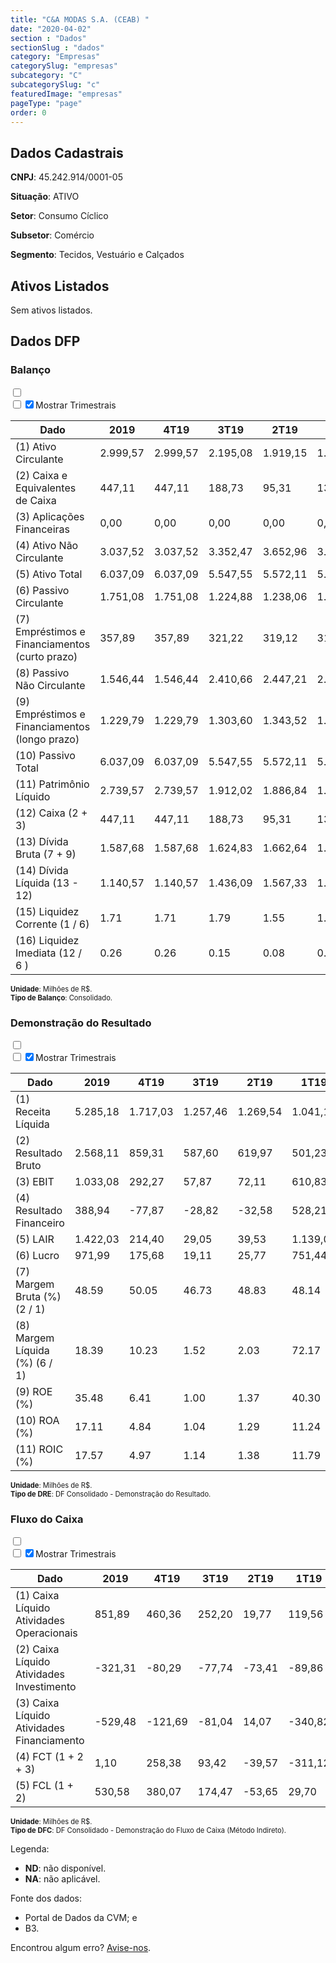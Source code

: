 ```yaml
---  
title: "C&A MODAS S.A. (CEAB) "  
date: "2020-04-02"  
section : "Dados"  
sectionSlug : "dados"  
category: "Empresas"  
categorySlug: "empresas"  
subcategory: "C"  
subcategorySlug: "c"  
featuredImage: "empresas"  
pageType: "page"  
order: 0  
---
```



## Dados Cadastrais


**CNPJ**: 45.242.914/0001-05

**Situação**: ATIVO

**Setor**: Consumo Cíclico

**Subsetor**: Comércio

**Segmento**: Tecidos, Vestuário e Calçados


## Ativos Listados


Sem ativos listados.




## Dados DFP

### Balanço
  
<input type='checkbox' class='toggleCommand' id='toggleBalanco' name='toggleBalanco'>  
<div class='filter-group-balanco'>  
<div class='check_button_balanco'>  
<label for='toggleBalanco'>  
<input type='checkbox' data-filter-col='trimBalanco'><input type='checkbox' data-filter-col='trimBalanco' checked><span>Mostrar Trimestrais</span>  
</label>  
</div>  
</div>  
<div class='overflow balancoTableWrapper'>  
<table class='balancoTable'>  
<thead>  
<tr>  
<th class='dataHeader fixedLeftColumn'>Dado</th>  
<th>2019</th>  
<th class='trimHeader' data-col='trimBalanco'>4T19</th>  
<th class='trimHeader' data-col='trimBalanco'>3T19</th>  
<th class='trimHeader' data-col='trimBalanco'>2T19</th>  
<th class='trimHeader' data-col='trimBalanco'>1T19</th>  
<th>2018</th>  
<th class='trimHeader' data-col='trimBalanco'>4T18</th>  
<th class='trimHeader' data-col='trimBalanco'>3T18</th>  
<th class='trimHeader' data-col='trimBalanco'>2T18</th>  
<th class='trimHeader' data-col='trimBalanco'>1T18</th>  
<th>2017</th>  
<th class='trimHeader' data-col='trimBalanco'>4T17</th>  
<th class='trimHeader' data-col='trimBalanco'>3T17</th>  
<th class='trimHeader' data-col='trimBalanco'>2T17</th>  
<th class='trimHeader' data-col='trimBalanco'>1T17</th>  
</tr>  
</thead>  
<tbody>  
<tr class='trContaAtivo'>  
<td class='leftAlignCell rowDescription fixedLeftColumn'>(1) Ativo Circulante</td>  
<td>2.999,57</td>  
<td data-col='trimBalanco' class='trimData'>2.999,57</td>  
<td data-col='trimBalanco' class='trimData'>2.195,08</td>  
<td data-col='trimBalanco' class='trimData'>1.919,15</td>  
<td data-col='trimBalanco' class='trimData'>1.772,45</td>  
<td>2.195,57</td>  
<td data-col='trimBalanco' class='trimData'>2.195,57</td>  
<td data-col='trimBalanco' class='trimData'>2.195,57</td>  
<td data-col='trimBalanco' class='trimData'>2.195,57</td>  
<td data-col='trimBalanco' class='trimData'>2.195,57</td>  
<td>2.125,59</td>  
<td data-col='trimBalanco' class='trimData'>2.125,59</td>  
<td data-col='trimBalanco' class='trimData'>ND</td>  
<td data-col='trimBalanco' class='trimData'>ND</td>  
<td data-col='trimBalanco' class='trimData'>ND</td>  
</tr>  
<tr class='trContaAtivo'>  
<td class='leftAlignCell rowDescription fixedLeftColumn'>(2) Caixa e Equivalentes de Caixa</td>  
<td>447,11</td>  
<td data-col='trimBalanco' class='trimData'>447,11</td>  
<td data-col='trimBalanco' class='trimData'>188,73</td>  
<td data-col='trimBalanco' class='trimData'>95,31</td>  
<td data-col='trimBalanco' class='trimData'>134,88</td>  
<td>446,01</td>  
<td data-col='trimBalanco' class='trimData'>446,01</td>  
<td data-col='trimBalanco' class='trimData'>446,01</td>  
<td data-col='trimBalanco' class='trimData'>446,01</td>  
<td data-col='trimBalanco' class='trimData'>446,01</td>  
<td>431,76</td>  
<td data-col='trimBalanco' class='trimData'>431,76</td>  
<td data-col='trimBalanco' class='trimData'>ND</td>  
<td data-col='trimBalanco' class='trimData'>ND</td>  
<td data-col='trimBalanco' class='trimData'>ND</td>  
</tr>  
<tr class='trContaAtivo'>  
<td class='leftAlignCell rowDescription fixedLeftColumn'>(3) Aplicações Financeiras</td>  
<td>0,00</td>  
<td data-col='trimBalanco' class='trimData'>0,00</td>  
<td data-col='trimBalanco' class='trimData'>0,00</td>  
<td data-col='trimBalanco' class='trimData'>0,00</td>  
<td data-col='trimBalanco' class='trimData'>0,00</td>  
<td>0,00</td>  
<td data-col='trimBalanco' class='trimData'>0,00</td>  
<td data-col='trimBalanco' class='trimData'>0,00</td>  
<td data-col='trimBalanco' class='trimData'>0,00</td>  
<td data-col='trimBalanco' class='trimData'>0,00</td>  
<td>0,00</td>  
<td data-col='trimBalanco' class='trimData'>0,00</td>  
<td data-col='trimBalanco' class='trimData'>ND</td>  
<td data-col='trimBalanco' class='trimData'>ND</td>  
<td data-col='trimBalanco' class='trimData'>ND</td>  
</tr>  
<tr class='trContaAtivo'>  
<td class='leftAlignCell rowDescription fixedLeftColumn'>(4) Ativo Não Circulante</td>  
<td>3.037,52</td>  
<td data-col='trimBalanco' class='trimData'>3.037,52</td>  
<td data-col='trimBalanco' class='trimData'>3.352,47</td>  
<td data-col='trimBalanco' class='trimData'>3.652,96</td>  
<td data-col='trimBalanco' class='trimData'>3.660,22</td>  
<td>1.282,77</td>  
<td data-col='trimBalanco' class='trimData'>1.282,77</td>  
<td data-col='trimBalanco' class='trimData'>1.282,77</td>  
<td data-col='trimBalanco' class='trimData'>1.282,77</td>  
<td data-col='trimBalanco' class='trimData'>1.282,77</td>  
<td>1.268,71</td>  
<td data-col='trimBalanco' class='trimData'>1.268,71</td>  
<td data-col='trimBalanco' class='trimData'>ND</td>  
<td data-col='trimBalanco' class='trimData'>ND</td>  
<td data-col='trimBalanco' class='trimData'>ND</td>  
</tr>  
<tr class='trContaAtivo'>  
<td class='leftAlignCell rowDescription fixedLeftColumn'>(5) Ativo Total</td>  
<td>6.037,09</td>  
<td data-col='trimBalanco' class='trimData'>6.037,09</td>  
<td data-col='trimBalanco' class='trimData'>5.547,55</td>  
<td data-col='trimBalanco' class='trimData'>5.572,11</td>  
<td data-col='trimBalanco' class='trimData'>5.432,67</td>  
<td>3.478,34</td>  
<td data-col='trimBalanco' class='trimData'>3.478,34</td>  
<td data-col='trimBalanco' class='trimData'>3.478,34</td>  
<td data-col='trimBalanco' class='trimData'>3.478,34</td>  
<td data-col='trimBalanco' class='trimData'>3.478,34</td>  
<td>3.394,30</td>  
<td data-col='trimBalanco' class='trimData'>3.394,30</td>  
<td data-col='trimBalanco' class='trimData'>ND</td>  
<td data-col='trimBalanco' class='trimData'>ND</td>  
<td data-col='trimBalanco' class='trimData'>ND</td>  
</tr>  
<tr class='trContaPassivo'>  
<td class='leftAlignCell rowDescription fixedLeftColumn'>(6) Passivo Circulante</td>  
<td>1.751,08</td>  
<td data-col='trimBalanco' class='trimData'>1.751,08</td>  
<td data-col='trimBalanco' class='trimData'>1.224,88</td>  
<td data-col='trimBalanco' class='trimData'>1.238,06</td>  
<td data-col='trimBalanco' class='trimData'>1.213,38</td>  
<td>1.750,07</td>  
<td data-col='trimBalanco' class='trimData'>1.750,07</td>  
<td data-col='trimBalanco' class='trimData'>1.750,07</td>  
<td data-col='trimBalanco' class='trimData'>1.750,07</td>  
<td data-col='trimBalanco' class='trimData'>1.750,07</td>  
<td>2.022,86</td>  
<td data-col='trimBalanco' class='trimData'>2.022,86</td>  
<td data-col='trimBalanco' class='trimData'>ND</td>  
<td data-col='trimBalanco' class='trimData'>ND</td>  
<td data-col='trimBalanco' class='trimData'>ND</td>  
</tr>  
<tr class='trContaPassivo'>  
<td class='leftAlignCell rowDescription fixedLeftColumn'>(7) Empréstimos e Financiamentos (curto prazo)</td>  
<td>357,89</td>  
<td data-col='trimBalanco' class='trimData'>357,89</td>  
<td data-col='trimBalanco' class='trimData'>321,22</td>  
<td data-col='trimBalanco' class='trimData'>319,12</td>  
<td data-col='trimBalanco' class='trimData'>313,38</td>  
<td>0,23</td>  
<td data-col='trimBalanco' class='trimData'>0,23</td>  
<td data-col='trimBalanco' class='trimData'>0,23</td>  
<td data-col='trimBalanco' class='trimData'>0,23</td>  
<td data-col='trimBalanco' class='trimData'>0,23</td>  
<td>0,26</td>  
<td data-col='trimBalanco' class='trimData'>0,26</td>  
<td data-col='trimBalanco' class='trimData'>ND</td>  
<td data-col='trimBalanco' class='trimData'>ND</td>  
<td data-col='trimBalanco' class='trimData'>ND</td>  
</tr>  
<tr class='trContaPassivo'>  
<td class='leftAlignCell rowDescription fixedLeftColumn'>(8) Passivo Não Circulante</td>  
<td>1.546,44</td>  
<td data-col='trimBalanco' class='trimData'>1.546,44</td>  
<td data-col='trimBalanco' class='trimData'>2.410,66</td>  
<td data-col='trimBalanco' class='trimData'>2.447,21</td>  
<td data-col='trimBalanco' class='trimData'>2.354,78</td>  
<td>613,23</td>  
<td data-col='trimBalanco' class='trimData'>613,23</td>  
<td data-col='trimBalanco' class='trimData'>613,23</td>  
<td data-col='trimBalanco' class='trimData'>613,23</td>  
<td data-col='trimBalanco' class='trimData'>613,23</td>  
<td>364,93</td>  
<td data-col='trimBalanco' class='trimData'>364,93</td>  
<td data-col='trimBalanco' class='trimData'>ND</td>  
<td data-col='trimBalanco' class='trimData'>ND</td>  
<td data-col='trimBalanco' class='trimData'>ND</td>  
</tr>  
<tr class='trContaPassivo'>  
<td class='leftAlignCell rowDescription fixedLeftColumn'>(9) Empréstimos e Financiamentos (longo prazo)</td>  
<td>1.229,79</td>  
<td data-col='trimBalanco' class='trimData'>1.229,79</td>  
<td data-col='trimBalanco' class='trimData'>1.303,60</td>  
<td data-col='trimBalanco' class='trimData'>1.343,52</td>  
<td data-col='trimBalanco' class='trimData'>1.375,19</td>  
<td>1,62</td>  
<td data-col='trimBalanco' class='trimData'>1,62</td>  
<td data-col='trimBalanco' class='trimData'>1,62</td>  
<td data-col='trimBalanco' class='trimData'>1,62</td>  
<td data-col='trimBalanco' class='trimData'>1,62</td>  
<td>1,85</td>  
<td data-col='trimBalanco' class='trimData'>1,85</td>  
<td data-col='trimBalanco' class='trimData'>ND</td>  
<td data-col='trimBalanco' class='trimData'>ND</td>  
<td data-col='trimBalanco' class='trimData'>ND</td>  
</tr>  
<tr class='trContaPassivo'>  
<td class='leftAlignCell rowDescription fixedLeftColumn'>(10) Passivo Total</td>  
<td>6.037,09</td>  
<td data-col='trimBalanco' class='trimData'>6.037,09</td>  
<td data-col='trimBalanco' class='trimData'>5.547,55</td>  
<td data-col='trimBalanco' class='trimData'>5.572,11</td>  
<td data-col='trimBalanco' class='trimData'>5.432,67</td>  
<td>3.478,34</td>  
<td data-col='trimBalanco' class='trimData'>3.478,34</td>  
<td data-col='trimBalanco' class='trimData'>3.478,34</td>  
<td data-col='trimBalanco' class='trimData'>3.478,34</td>  
<td data-col='trimBalanco' class='trimData'>3.478,34</td>  
<td>3.394,30</td>  
<td data-col='trimBalanco' class='trimData'>3.394,30</td>  
<td data-col='trimBalanco' class='trimData'>ND</td>  
<td data-col='trimBalanco' class='trimData'>ND</td>  
<td data-col='trimBalanco' class='trimData'>ND</td>  
</tr>  
<tr class='trContaPassivo'>  
<td class='leftAlignCell rowDescription fixedLeftColumn'>(11) Patrimônio Líquido</td>  
<td>2.739,57</td>  
<td data-col='trimBalanco' class='trimData'>2.739,57</td>  
<td data-col='trimBalanco' class='trimData'>1.912,02</td>  
<td data-col='trimBalanco' class='trimData'>1.886,84</td>  
<td data-col='trimBalanco' class='trimData'>1.864,51</td>  
<td>1.115,04</td>  
<td data-col='trimBalanco' class='trimData'>1.115,04</td>  
<td data-col='trimBalanco' class='trimData'>1.115,04</td>  
<td data-col='trimBalanco' class='trimData'>1.115,04</td>  
<td data-col='trimBalanco' class='trimData'>1.115,04</td>  
<td>1.006,51</td>  
<td data-col='trimBalanco' class='trimData'>1.006,51</td>  
<td data-col='trimBalanco' class='trimData'>ND</td>  
<td data-col='trimBalanco' class='trimData'>ND</td>  
<td data-col='trimBalanco' class='trimData'>ND</td>  
</tr>  
<tr>  
<td class='leftAlignCell rowDescription fixedLeftColumn'>(12) Caixa (2 + 3)</td>  
<td class='positiveNumber'>447,11</td>  
<td class='positiveNumber trimData' data-col='trimBalanco'>447,11</td>  
<td class='positiveNumber trimData' data-col='trimBalanco'>188,73</td>  
<td class='positiveNumber trimData' data-col='trimBalanco'>95,31</td>  
<td class='positiveNumber trimData' data-col='trimBalanco'>134,88</td>  
<td class='positiveNumber'>446,01</td>  
<td class='positiveNumber trimData' data-col='trimBalanco'>446,01</td>  
<td class='positiveNumber trimData' data-col='trimBalanco'>446,01</td>  
<td class='positiveNumber trimData' data-col='trimBalanco'>446,01</td>  
<td class='positiveNumber trimData' data-col='trimBalanco'>446,01</td>  
<td class='positiveNumber'>431,76</td>  
<td class='positiveNumber trimData' data-col='trimBalanco'>431,76</td>  
<td data-col='trimBalanco' class='trimData'>ND</td>  
<td data-col='trimBalanco' class='trimData'>ND</td>  
<td data-col='trimBalanco' class='trimData'>ND</td>  
</tr>  
<tr class='trDividaBruta'>  
<td class='leftAlignCell rowDescription fixedLeftColumn'>(13) Dívida Bruta (7 + 9)</td>  
<td class='negativeNumber'>1.587,68</td>  
<td class='negativeNumber trimData' data-col='trimBalanco'>1.587,68</td>  
<td class='negativeNumber trimData' data-col='trimBalanco'>1.624,83</td>  
<td class='negativeNumber trimData' data-col='trimBalanco'>1.662,64</td>  
<td class='negativeNumber trimData' data-col='trimBalanco'>1.688,57</td>  
<td class='negativeNumber'>1,85</td>  
<td class='negativeNumber trimData' data-col='trimBalanco'>1,85</td>  
<td class='negativeNumber trimData' data-col='trimBalanco'>1,85</td>  
<td class='negativeNumber trimData' data-col='trimBalanco'>1,85</td>  
<td class='negativeNumber trimData' data-col='trimBalanco'>1,85</td>  
<td class='negativeNumber'>2,10</td>  
<td class='negativeNumber trimData' data-col='trimBalanco'>2,10</td>  
<td data-col='trimBalanco' class='trimData'>ND</td>  
<td data-col='trimBalanco' class='trimData'>ND</td>  
<td data-col='trimBalanco' class='trimData'>ND</td>  
</tr>  
<tr>  
<td class='leftAlignCell rowDescription fixedLeftColumn'>(14) Dívida Líquida  (13 - 12)</td>  
<td class='negativeNumber'>1.140,57</td>  
<td class='negativeNumber trimData' data-col='trimBalanco'>1.140,57</td>  
<td class='negativeNumber trimData' data-col='trimBalanco'>1.436,09</td>  
<td class='negativeNumber trimData' data-col='trimBalanco'>1.567,33</td>  
<td class='negativeNumber trimData' data-col='trimBalanco'>1.553,69</td>  
<td class='positiveNumber'>-444,16</td>  
<td class='positiveNumber trimData' data-col='trimBalanco'>-444,16</td>  
<td class='positiveNumber trimData' data-col='trimBalanco'>-444,16</td>  
<td class='positiveNumber trimData' data-col='trimBalanco'>-444,16</td>  
<td class='positiveNumber trimData' data-col='trimBalanco'>-444,16</td>  
<td class='positiveNumber'>-429,65</td>  
<td class='positiveNumber trimData' data-col='trimBalanco'>-429,65</td>  
<td data-col='trimBalanco' class='trimData'>ND</td>  
<td data-col='trimBalanco' class='trimData'>ND</td>  
<td data-col='trimBalanco' class='trimData'>ND</td>  
</tr>  
<tr>  
<td class='leftAlignCell rowDescription fixedLeftColumn'>(15) Liquidez Corrente (1 / 6)</td>  
<td>1.71</td>  
<td data-col='trimBalanco' class='trimData'>1.71</td>  
<td data-col='trimBalanco' class='trimData'>1.79</td>  
<td data-col='trimBalanco' class='trimData'>1.55</td>  
<td data-col='trimBalanco' class='trimData'>1.46</td>  
<td>1.25</td>  
<td data-col='trimBalanco' class='trimData'>1.25</td>  
<td data-col='trimBalanco' class='trimData'>1.25</td>  
<td data-col='trimBalanco' class='trimData'>1.25</td>  
<td data-col='trimBalanco' class='trimData'>1.25</td>  
<td>1.05</td>  
<td data-col='trimBalanco' class='trimData'>1.05</td>  
<td data-col='trimBalanco' class='trimData'>ND</td>  
<td data-col='trimBalanco' class='trimData'>ND</td>  
<td data-col='trimBalanco' class='trimData'>ND</td>  
</tr>  
<tr>  
<td class='leftAlignCell rowDescription fixedLeftColumn'>(16) Liquidez Imediata  (12 / 6 )</td>  
<td>0.26</td>  
<td data-col='trimBalanco' class='trimData'>0.26</td>  
<td data-col='trimBalanco' class='trimData'>0.15</td>  
<td data-col='trimBalanco' class='trimData'>0.08</td>  
<td data-col='trimBalanco' class='trimData'>0.11</td>  
<td>0.25</td>  
<td data-col='trimBalanco' class='trimData'>0.25</td>  
<td data-col='trimBalanco' class='trimData'>0.25</td>  
<td data-col='trimBalanco' class='trimData'>0.25</td>  
<td data-col='trimBalanco' class='trimData'>0.25</td>  
<td>0.21</td>  
<td data-col='trimBalanco' class='trimData'>0.21</td>  
<td data-col='trimBalanco' class='trimData'>ND</td>  
<td data-col='trimBalanco' class='trimData'>ND</td>  
<td data-col='trimBalanco' class='trimData'>ND</td>  
</tr>  
</tbody>  
</table>  
</div>  
<p style='font-size:0.7rem; margin:0px;'><strong>Unidade</strong>: Milhões de R$.</p>  
<p style='font-size:0.7rem; margin:0px;'><strong>Tipo de Balanço</strong>: Consolidado.</p>


### Demonstração do Resultado
  
<input type='checkbox' class='toggleCommand' id='toggleDRE' name='toggleDRE'>  
<div class='filter-group-dre'>  
<div class='check_button_dre'>  
<label for='toggleDRE'>  
<input type='checkbox' data-filter-col='trimDRE'><input type='checkbox' data-filter-col='trimDRE' checked><span>Mostrar Trimestrais</span>  
</label>  
</div>  
</div>  
<div class='overflow balancoTableWrapper'>  
<table class='balancoTable'>  
<thead>  
<tr>  
<th class='dataHeader fixedLeftColumn'>Dado</th>  
<th>2019</th>  
<th class='trimHeader' data-col='trimDRE'>4T19</th>  
<th class='trimHeader' data-col='trimDRE'>3T19</th>  
<th class='trimHeader' data-col='trimDRE'>2T19</th>  
<th class='trimHeader' data-col='trimDRE'>1T19</th>  
<th>2018</th>  
<th class='trimHeader' data-col='trimDRE'>4T18</th>  
<th class='trimHeader' data-col='trimDRE'>3T18</th>  
<th class='trimHeader' data-col='trimDRE'>2T18</th>  
<th class='trimHeader' data-col='trimDRE'>1T18</th>  
<th>2017</th>  
<th class='trimHeader' data-col='trimDRE'>4T17</th>  
<th class='trimHeader' data-col='trimDRE'>3T17</th>  
<th class='trimHeader' data-col='trimDRE'>2T17</th>  
<th class='trimHeader' data-col='trimDRE'>1T17</th>  
</tr>  
</thead>  
<tbody>  
<tr class='trDRE'>  
<td class='leftAlignCell rowDescription fixedLeftColumn'>(1) Receita Líquida</td>  
<td>5.285,18</td>  
<td data-col='trimDRE' class='trimData' >1.717,03</td>  
<td data-col='trimDRE' class='trimData' >1.257,46</td>  
<td data-col='trimDRE' class='trimData' >1.269,54</td>  
<td data-col='trimDRE' class='trimData' >1.041,15</td>  
<td>5.139,11</td>  
<td data-col='trimDRE' class='trimData' >1.670,35</td>  
<td data-col='trimDRE' class='trimData' >1.224,12</td>  
<td data-col='trimDRE' class='trimData' >1.241,26</td>  
<td data-col='trimDRE' class='trimData' >1.003,39</td>  
<td>5.035,61</td>  
<td data-col='trimDRE' class='trimData' >5.035,61</td>  
<td data-col='trimDRE' class='trimData'>ND</td>  
<td data-col='trimDRE' class='trimData'>ND</td>  
<td data-col='trimDRE' class='trimData'>ND</td>  
</tr>  
<tr class='trDRE'>  
<td class='leftAlignCell rowDescription fixedLeftColumn'>(2) Resultado Bruto</td>  
<td class='positiveNumberGreen'>2.568,11</td>  
<td data-col='trimDRE' class='trimData positiveNumberGreen' >859,31</td>  
<td data-col='trimDRE' class='trimData positiveNumberGreen' >587,60</td>  
<td data-col='trimDRE' class='trimData positiveNumberGreen' >619,97</td>  
<td data-col='trimDRE' class='trimData positiveNumberGreen' >501,23</td>  
<td class='positiveNumberGreen'>2.549,14</td>  
<td data-col='trimDRE' class='trimData positiveNumberGreen' >871,04</td>  
<td data-col='trimDRE' class='trimData positiveNumberGreen' >582,35</td>  
<td data-col='trimDRE' class='trimData positiveNumberGreen' >624,21</td>  
<td data-col='trimDRE' class='trimData positiveNumberGreen' >471,54</td>  
<td class='positiveNumberGreen'>2.421,53</td>  
<td data-col='trimDRE' class='trimData positiveNumberGreen' >2.421,53</td>  
<td data-col='trimDRE' class='trimData'>ND</td>  
<td data-col='trimDRE' class='trimData'>ND</td>  
<td data-col='trimDRE' class='trimData'>ND</td>  
</tr>  
<tr class='trDRE'>  
<td class='leftAlignCell rowDescription fixedLeftColumn'>(3) EBIT</td>  
<td class='positiveNumberGreen'>1.033,08</td>  
<td data-col='trimDRE' class='trimData positiveNumberGreen' >292,27</td>  
<td data-col='trimDRE' class='trimData positiveNumberGreen' >57,87</td>  
<td data-col='trimDRE' class='trimData positiveNumberGreen' >72,11</td>  
<td data-col='trimDRE' class='trimData positiveNumberGreen' >610,83</td>  
<td class='positiveNumberGreen'>356,22</td>  
<td data-col='trimDRE' class='trimData positiveNumberGreen' >251,41</td>  
<td data-col='trimDRE' class='trimData positiveNumberGreen' >61,73</td>  
<td data-col='trimDRE' class='trimData positiveNumberGreen' >107,20</td>  
<td data-col='trimDRE' class='trimData negativeNumber' >-64,12</td>  
<td class='positiveNumberGreen'>296,70</td>  
<td data-col='trimDRE' class='trimData positiveNumberGreen' >296,70</td>  
<td data-col='trimDRE' class='trimData'>ND</td>  
<td data-col='trimDRE' class='trimData'>ND</td>  
<td data-col='trimDRE' class='trimData'>ND</td>  
</tr>  
<tr class='trDRE'>  
<td class='leftAlignCell rowDescription fixedLeftColumn'>(4) Resultado Financeiro</td>  
<td class='positiveNumberGreen'>388,94</td>  
<td data-col='trimDRE' class='trimData negativeNumber' >-77,87</td>  
<td data-col='trimDRE' class='trimData negativeNumber' >-28,82</td>  
<td data-col='trimDRE' class='trimData negativeNumber' >-32,58</td>  
<td data-col='trimDRE' class='trimData positiveNumberGreen' >528,21</td>  
<td class='negativeNumber'>-130,67</td>  
<td data-col='trimDRE' class='trimData negativeNumber' >-29,58</td>  
<td data-col='trimDRE' class='trimData negativeNumber' >-22,06</td>  
<td data-col='trimDRE' class='trimData negativeNumber' >-54,67</td>  
<td data-col='trimDRE' class='trimData negativeNumber' >-24,36</td>  
<td class='negativeNumber'>-155,15</td>  
<td data-col='trimDRE' class='trimData negativeNumber' >-155,15</td>  
<td data-col='trimDRE' class='trimData'>ND</td>  
<td data-col='trimDRE' class='trimData'>ND</td>  
<td data-col='trimDRE' class='trimData'>ND</td>  
</tr>  
<tr class='trDRE'>  
<td class='leftAlignCell rowDescription fixedLeftColumn'>(5) LAIR</td>  
<td class='positiveNumberGreen'>1.422,03</td>  
<td data-col='trimDRE' class='trimData positiveNumberGreen' >214,40</td>  
<td data-col='trimDRE' class='trimData positiveNumberGreen' >29,05</td>  
<td data-col='trimDRE' class='trimData positiveNumberGreen' >39,53</td>  
<td data-col='trimDRE' class='trimData positiveNumberGreen' >1.139,04</td>  
<td class='positiveNumberGreen'>225,55</td>  
<td data-col='trimDRE' class='trimData positiveNumberGreen' >221,82</td>  
<td data-col='trimDRE' class='trimData positiveNumberGreen' >39,67</td>  
<td data-col='trimDRE' class='trimData positiveNumberGreen' >52,54</td>  
<td data-col='trimDRE' class='trimData negativeNumber' >-88,48</td>  
<td class='positiveNumberGreen'>141,55</td>  
<td data-col='trimDRE' class='trimData positiveNumberGreen' >141,55</td>  
<td data-col='trimDRE' class='trimData'>ND</td>  
<td data-col='trimDRE' class='trimData'>ND</td>  
<td data-col='trimDRE' class='trimData'>ND</td>  
</tr>  
<tr class='trDRE'>  
<td class='leftAlignCell rowDescription fixedLeftColumn'>(6) Lucro</td>  
<td class='positiveNumberGreen'>971,99</td>  
<td data-col='trimDRE' class='trimData positiveNumberGreen' >175,68</td>  
<td data-col='trimDRE' class='trimData positiveNumberGreen' >19,11</td>  
<td data-col='trimDRE' class='trimData positiveNumberGreen' >25,77</td>  
<td data-col='trimDRE' class='trimData positiveNumberGreen' >751,44</td>  
<td class='positiveNumberGreen'>173,64</td>  
<td data-col='trimDRE' class='trimData positiveNumberGreen' >172,05</td>  
<td data-col='trimDRE' class='trimData positiveNumberGreen' >32,10</td>  
<td data-col='trimDRE' class='trimData positiveNumberGreen' >29,29</td>  
<td data-col='trimDRE' class='trimData negativeNumber' >-59,80</td>  
<td class='positiveNumberGreen'>96,88</td>  
<td data-col='trimDRE' class='trimData positiveNumberGreen' >96,88</td>  
<td data-col='trimDRE' class='trimData'>ND</td>  
<td data-col='trimDRE' class='trimData'>ND</td>  
<td data-col='trimDRE' class='trimData'>ND</td>  
</tr>  
<tr class='trDREMargem'>  
<td class='leftAlignCell rowDescription fixedLeftColumn'>(7) Margem Bruta (%) (2 / 1)</td>  
<td>48.59</td>  
<td data-col='trimDRE' class='trimData'>50.05</td>  
<td data-col='trimDRE' class='trimData'>46.73</td>  
<td data-col='trimDRE' class='trimData'>48.83</td>  
<td data-col='trimDRE' class='trimData'>48.14</td>  
<td>49.60</td>  
<td data-col='trimDRE' class='trimData'>52.15</td>  
<td data-col='trimDRE' class='trimData'>47.57</td>  
<td data-col='trimDRE' class='trimData'>50.29</td>  
<td data-col='trimDRE' class='trimData'>46.99</td>  
<td>48.09</td>  
<td data-col='trimDRE' class='trimData'>48.09</td>  
<td data-col='trimDRE' class='trimData'>ND</td>  
<td data-col='trimDRE' class='trimData'>ND</td>  
<td data-col='trimDRE' class='trimData'>ND</td>  
</tr>  
<tr class='trDREMargem'>  
<td class='leftAlignCell rowDescription fixedLeftColumn'>(8) Margem Líquida (%) (6 / 1)</td>  
<td>18.39</td>  
<td data-col='trimDRE' class='trimData'>10.23</td>  
<td data-col='trimDRE' class='trimData'>1.52</td>  
<td data-col='trimDRE' class='trimData'>2.03</td>  
<td data-col='trimDRE' class='trimData'>72.17</td>  
<td>3.38</td>  
<td data-col='trimDRE' class='trimData'>10.30</td>  
<td data-col='trimDRE' class='trimData'>2.62</td>  
<td data-col='trimDRE' class='trimData'>2.36</td>  
<td data-col='trimDRE' class='trimData'>NA</td>  
<td>1.92</td>  
<td data-col='trimDRE' class='trimData'>1.92</td>  
<td data-col='trimDRE' class='trimData'>ND</td>  
<td data-col='trimDRE' class='trimData'>ND</td>  
<td data-col='trimDRE' class='trimData'>ND</td>  
</tr>  
<tr>  
<td class='leftAlignCell rowDescription fixedLeftColumn'>(9) ROE (%)</td>  
<td>35.48</td>  
<td data-col='trimDRE' class='trimData'>6.41</td>  
<td data-col='trimDRE' class='trimData'>1.00</td>  
<td data-col='trimDRE' class='trimData'>1.37</td>  
<td data-col='trimDRE' class='trimData'>40.30</td>  
<td>15.57</td>  
<td data-col='trimDRE' class='trimData'>15.43</td>  
<td data-col='trimDRE' class='trimData'>2.88</td>  
<td data-col='trimDRE' class='trimData'>2.63</td>  
<td data-col='trimDRE' class='trimData'>NA</td>  
<td>9.63</td>  
<td data-col='trimDRE' class='trimData'>9.63</td>  
<td data-col='trimDRE' class='trimData'>ND</td>  
<td data-col='trimDRE' class='trimData'>ND</td>  
<td data-col='trimDRE' class='trimData'>ND</td>  
</tr>  
<tr>  
<td class='leftAlignCell rowDescription fixedLeftColumn'>(10) ROA (%)</td>  
<td>17.11</td>  
<td data-col='trimDRE' class='trimData'>4.84</td>  
<td data-col='trimDRE' class='trimData'>1.04</td>  
<td data-col='trimDRE' class='trimData'>1.29</td>  
<td data-col='trimDRE' class='trimData'>11.24</td>  
<td>10.24</td>  
<td data-col='trimDRE' class='trimData'>7.23</td>  
<td data-col='trimDRE' class='trimData'>1.77</td>  
<td data-col='trimDRE' class='trimData'>3.08</td>  
<td data-col='trimDRE' class='trimData'>NA</td>  
<td>8.74</td>  
<td data-col='trimDRE' class='trimData'>8.74</td>  
<td data-col='trimDRE' class='trimData'>ND</td>  
<td data-col='trimDRE' class='trimData'>ND</td>  
<td data-col='trimDRE' class='trimData'>ND</td>  
</tr>  
<tr>  
<td class='leftAlignCell rowDescription fixedLeftColumn'>(11) ROIC (%)</td>  
<td>17.57</td>  
<td data-col='trimDRE' class='trimData'>4.97</td>  
<td data-col='trimDRE' class='trimData'>1.14</td>  
<td data-col='trimDRE' class='trimData'>1.38</td>  
<td data-col='trimDRE' class='trimData'>11.79</td>  
<td>35.04</td>  
<td data-col='trimDRE' class='trimData'>24.73</td>  
<td data-col='trimDRE' class='trimData'>6.07</td>  
<td data-col='trimDRE' class='trimData'>10.55</td>  
<td data-col='trimDRE' class='trimData'>NA</td>  
<td>33.95</td>  
<td data-col='trimDRE' class='trimData'>33.95</td>  
<td data-col='trimDRE' class='trimData'>ND</td>  
<td data-col='trimDRE' class='trimData'>ND</td>  
<td data-col='trimDRE' class='trimData'>ND</td>  
</tr>  
</tbody>  
</table>  
</div>  
<p style='font-size:0.7rem; margin:0px;'><strong>Unidade</strong>: Milhões de R$.</p>  
<p style='font-size:0.7rem; margin:0px;'><strong>Tipo de DRE</strong>: DF Consolidado - Demonstração do Resultado.</p>


### Fluxo do Caixa
  
<input type='checkbox' class='toggleCommand' id='toggleDFC' name='toggleDFC'>  
<div class='filter-group-dfc'>  
<div class='check_button_dfc'>  
<label for='toggleDFC'>  
<input type='checkbox' data-filter-col='trimDFC'><input type='checkbox' data-filter-col='trimDFC' checked><span>Mostrar Trimestrais</span>  
</label>  
</div>  
</div>  
<div class='overflow balancoTableWrapper'>  
<table class='balancoTable'>  
<thead>  
<tr>  
<th class='dataHeader fixedLeftColumn'>Dado</th>  
<th>2019</th>  
<th class='trimHeader' data-col='trimDFC'>4T19</th>  
<th class='trimHeader' data-col='trimDFC'>3T19</th>  
<th class='trimHeader' data-col='trimDFC'>2T19</th>  
<th class='trimHeader' data-col='trimDFC'>1T19</th>  
<th>2018</th>  
<th class='trimHeader' data-col='trimDFC'>4T18</th>  
<th class='trimHeader' data-col='trimDFC'>3T18</th>  
<th class='trimHeader' data-col='trimDFC'>2T18</th>  
<th class='trimHeader' data-col='trimDFC'>1T18</th>  
<th>2017</th>  
<th class='trimHeader' data-col='trimDFC'>4T17</th>  
<th class='trimHeader' data-col='trimDFC'>3T17</th>  
<th class='trimHeader' data-col='trimDFC'>2T17</th>  
<th class='trimHeader' data-col='trimDFC'>1T17</th>  
</tr>  
</thead>  
<tbody>  
<tr class='trDFC'>  
<td class='leftAlignCell rowDescription fixedLeftColumn'>(1) Caixa Líquido Atividades Operacionais</td>  
<td>851,89</td>  
<td data-col='trimDFC' class='trimData' >460,36</td>  
<td data-col='trimDFC' class='trimData' >252,20</td>  
<td data-col='trimDFC' class='trimData' >19,77</td>  
<td data-col='trimDFC' class='trimData' >119,56</td>  
<td>358,54</td>  
<td data-col='trimDFC' class='trimData' >232,96</td>  
<td data-col='trimDFC' class='trimData' >270,66</td>  
<td data-col='trimDFC' class='trimData' >-159,00</td>  
<td data-col='trimDFC' class='trimData' >13,91</td>  
<td>595,52</td>  
<td data-col='trimDFC' class='trimData'>ND</td>  
<td data-col='trimDFC' class='trimData'>ND</td>  
<td data-col='trimDFC' class='trimData'>ND</td>  
<td data-col='trimDFC' class='trimData'>ND</td>  
</tr>  
<tr class='trDFC'>  
<td class='leftAlignCell rowDescription fixedLeftColumn'>(2) Caixa Líquido Atividades Investimento</td>  
<td>-321,31</td>  
<td data-col='trimDFC' class='trimData' >-80,29</td>  
<td data-col='trimDFC' class='trimData' >-77,74</td>  
<td data-col='trimDFC' class='trimData' >-73,41</td>  
<td data-col='trimDFC' class='trimData' >-89,86</td>  
<td>-246,41</td>  
<td data-col='trimDFC' class='trimData' >-73,72</td>  
<td data-col='trimDFC' class='trimData' >-59,51</td>  
<td data-col='trimDFC' class='trimData' >-18,32</td>  
<td data-col='trimDFC' class='trimData' >-94,86</td>  
<td>-90,15</td>  
<td data-col='trimDFC' class='trimData'>ND</td>  
<td data-col='trimDFC' class='trimData'>ND</td>  
<td data-col='trimDFC' class='trimData'>ND</td>  
<td data-col='trimDFC' class='trimData'>ND</td>  
</tr>  
<tr class='trDFC'>  
<td class='leftAlignCell rowDescription fixedLeftColumn'>(3) Caixa Líquido Atividades Financiamento</td>  
<td>-529,48</td>  
<td data-col='trimDFC' class='trimData' >-121,69</td>  
<td data-col='trimDFC' class='trimData' >-81,04</td>  
<td data-col='trimDFC' class='trimData' >14,07</td>  
<td data-col='trimDFC' class='trimData' >-340,82</td>  
<td>-97,88</td>  
<td data-col='trimDFC' class='trimData' >-15,65</td>  
<td data-col='trimDFC' class='trimData' >-73,52</td>  
<td data-col='trimDFC' class='trimData' >82,49</td>  
<td data-col='trimDFC' class='trimData' >-91,20</td>  
<td>-563,32</td>  
<td data-col='trimDFC' class='trimData'>ND</td>  
<td data-col='trimDFC' class='trimData'>ND</td>  
<td data-col='trimDFC' class='trimData'>ND</td>  
<td data-col='trimDFC' class='trimData'>ND</td>  
</tr>  
<tr>  
<td class='leftAlignCell rowDescription fixedLeftColumn'>(4) FCT (1 + 2 + 3)</td>  
<td class='positiveNumber'>1,10</td>  
<td data-col='trimDFC' class='trimData positiveNumber'>258,38</td>  
<td data-col='trimDFC' class='trimData positiveNumber'>93,42</td>  
<td data-col='trimDFC' class='trimData negativeNumber'>-39,57</td>  
<td data-col='trimDFC' class='trimData negativeNumber'>-311,12</td>  
<td class='positiveNumber'>14,25</td>  
<td data-col='trimDFC' class='trimData positiveNumber'>143,58</td>  
<td data-col='trimDFC' class='trimData positiveNumber'>137,64</td>  
<td data-col='trimDFC' class='trimData negativeNumber'>-94,83</td>  
<td data-col='trimDFC' class='trimData negativeNumber'>-172,14</td>  
<td class='negativeNumber'>-57,95</td>  
<td data-col='trimDFC' class='trimData'>ND</td>  
<td data-col='trimDFC' class='trimData'>ND</td>  
<td data-col='trimDFC' class='trimData'>ND</td>  
<td data-col='trimDFC' class='trimData'>ND</td>  
</tr>  
<tr>  
<td class='leftAlignCell rowDescription fixedLeftColumn'>(5) FCL (1 + 2)</td>  
<td class='positiveNumber'>530,58</td>  
<td data-col='trimDFC' class='trimData positiveNumber'>380,07</td>  
<td data-col='trimDFC' class='trimData positiveNumber'>174,47</td>  
<td data-col='trimDFC' class='trimData negativeNumber'>-53,65</td>  
<td data-col='trimDFC' class='trimData positiveNumber'>29,70</td>  
<td class='positiveNumber'>112,13</td>  
<td data-col='trimDFC' class='trimData positiveNumber'>159,23</td>  
<td data-col='trimDFC' class='trimData positiveNumber'>211,16</td>  
<td data-col='trimDFC' class='trimData negativeNumber'>-177,32</td>  
<td data-col='trimDFC' class='trimData negativeNumber'>-80,94</td>  
<td class='positiveNumber'>505,37</td>  
<td data-col='trimDFC' class='trimData'>ND</td>  
<td data-col='trimDFC' class='trimData'>ND</td>  
<td data-col='trimDFC' class='trimData'>ND</td>  
<td data-col='trimDFC' class='trimData'>ND</td>  
</tr>  
</tbody>  
</table>  
</div>  
<p style='font-size:0.7rem; margin:0px;'><strong>Unidade</strong>: Milhões de R$.</p>  
<p style='font-size:0.7rem; margin:0px;'><strong>Tipo de DFC</strong>: DF Consolidado - Demonstração do Fluxo de Caixa (Método Indireto).</p>

  
<div class='referencias'>

Legenda:  
- **ND**: não disponível.  
- **NA**: não aplicável.

Fonte dos dados:  
- Portal de Dados da CVM; e  
- B3.

Encontrou algum erro? [Avise-nos](/contato).  
</div>